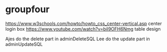 # groupfour

https://www.w3schools.com/howto/howto_css_center-vertical.asp center login box 
https://www.youtube.com/watch?v=biI9OFH6Nmg table design

Ajes do the delete part in adminDeleteSQL
Lee do the update part in adminUpdateSQL